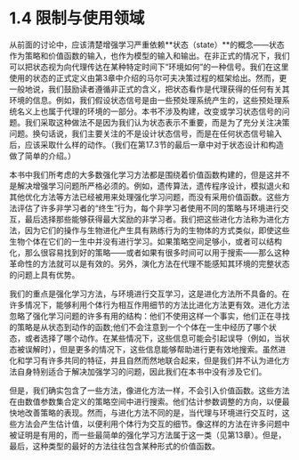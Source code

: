 # 1.4 限制与使用领域

从前面的讨论中，应该清楚增强学习严重依赖**状态（state）**的概念——状态作为策略和价值函数的输入，也作为模型的输入和输出。在非正式的情况下，我们可以把状态视为向代理传达在某种特定时间下”环境如何”的一种信号。我们在这里使用的状态的正式定义由第3章中介绍的马尔可夫决策过程的框架给出。然而，更一般地说，我们鼓励读者遵循非正式的含义，把状态看作是代理获得的任何有关其环境的信息。例如，我们假设状态信号是由一些预处理系统产生的，这些预处理系统名义上也属于代理的环境的一部分。本书不涉及构建，改变或学习状态信号的问题。我们采取这种做法不是因为我们认为状态表示不重要，而是为了充分关注决策问题。换句话说，我们主要关注的不是设计状态信号，而是在任何状态信号输入后，应该采取什么样的动作。（我们在第17.3节的最后一章中对于状态设计和构造做了简单的介绍。）

本书中我们所考虑的大多数强化学习方法都是围绕着价值函数构建的，但是这并不是解决增强学习问题所严格必须的。例如，遗传算法，遗传程序设计，模拟退火和其他优化方法等方法已经被用来处理强化学习问题，而没有采用价值函数。这些方法评估了许多非学习者的“终生”行为，每个非学习者使用不同的策略与环境进行交互，最后选择那些能够获得最大奖励的非学习者。我们把这些进化方法称为进化方法，因为它们的操作与生物进化产生具有熟练行为的生物体的方式类似，即使这些生物个体在它们的一生中并没有进行学习。如果策略空间足够小，或者可以结构化，那么很容易找到好的策略——或者如果有很多时间可以用于搜索——那么这种革命性的方法就可以是有效的。另外，演化方法在代理不能感知其环境的完整状态的问题上具有优势。

我们的重点是强化学习方法，与环境进行交互学习，这是进化方法所不具备的。在许多情况下，能够利用个体行为相互作用细节的方法比进化方法更有效。进化方法忽略了强化学习问题的许多有用的结构：他们不使用这样一个事实，他们正在寻找的策略是从状态到动作的函数;他们不会注意到一个个体在一生中经历了哪个状态，或者选择了哪个动作。在某些情况下，这些信息可能会引起误导（例如，当状态被误解时），但是更多的情况下，这些信息能够帮助进行更有效地搜索。虽然进化和学习有许多共同的特征，并且自然而然地联合起来，但是我们并不认为进化方法自身特别适合于解决加强学习的问题，因此我们在本书中没有涉及它们。

但是，我们确实包含了一些方法，像进化方法一样，不会引入价值函数。这些方法在由数值参数集合定义的策略空间中进行搜索。他们估计参数调整的方向，以便最快地改善策略的表现。然而，与进化方法不同的是，当代理与环境进行交互时，这些方法会产生估计值，以便利用个体行为交互的细节。像这样的方法在许多问题中被证明是有用的，而一些最简单的强化学习方法属于这一类（见第13章）。但是，最后，这种类型的最好的方法往往包含某种形式的价值函数。